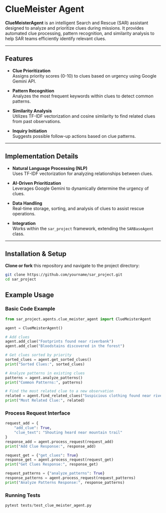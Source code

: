 # ClueMeister Agent

**ClueMeisterAgent** is an intelligent Search and Rescue (SAR) assistant designed to analyze and prioritize clues during missions. It provides automated clue processing, pattern recognition, and similarity analysis to help SAR teams efficiently identify relevant clues.

---

## Features

- **Clue Prioritization**  
  Assigns priority scores (0-10) to clues based on urgency using Google Gemini API.

- **Pattern Recognition**  
  Analyzes the most frequent keywords within clues to detect common patterns.

- **Similarity Analysis**  
  Utilizes TF-IDF vectorization and cosine similarity to find related clues from past observations.

- **Inquiry Initiation**  
  Suggests possible follow-up actions based on clue patterns.

---

## Implementation Details

- **Natural Language Processing (NLP)**  
  Uses TF-IDF vectorization for analyzing relationships between clues.

- **AI-Driven Prioritization**  
  Leverages Google Gemini to dynamically determine the urgency of clues.

- **Data Handling**  
  Real-time storage, sorting, and analysis of clues to assist rescue operations.

- **Integration**  
  Works within the `sar_project` framework, extending the `SARBaseAgent` class.

---


## Installation & Setup

**Clone or fork** this repository and navigate to the project directory:
   ```bash
   git clone https://github.com/yourname/sar_project.git
   cd sar_project
```
   
## Example Usage

### Basic Code Example

```python
from sar_project.agents.clue_meister_agent import ClueMeisterAgent

agent = ClueMeisterAgent()

# Add clues
agent.add_clue("Footprints found near riverbank")
agent.add_clue("Bloodstains discovered in the forest")

# Get clues sorted by priority
sorted_clues = agent.get_sorted_clues()
print("Sorted Clues:", sorted_clues)

# Analyze patterns in existing clues
patterns = agent.analyze_patterns()
print("Common Patterns:", patterns)

# Find the most related clue to a new observation
related = agent.find_related_clues("Suspicious clothing found near river")
print("Most Related Clue:", related)
```
### Process Request Interface

```python
request_add = {
    "add_clue": True,
    "clue_text": "Shouting heard near mountain trail"
}
response_add = agent.process_request(request_add)
print("Add Clue Response:", response_add)

request_get = {"get_clues": True}
response_get = agent.process_request(request_get)
print("Get Clues Response:", response_get)

request_patterns = {"analyze_patterns": True}
response_patterns = agent.process_request(request_patterns)
print("Analyze Patterns Response:", response_patterns)
```

### Running Tests
```python
pytest tests/test_clue_meister_agent.py
```


